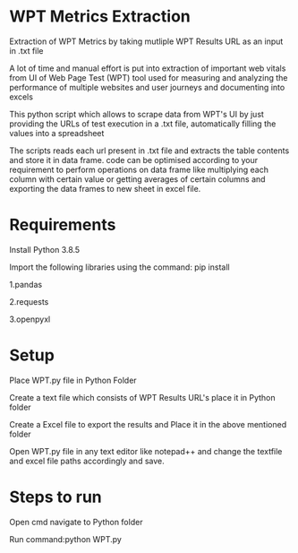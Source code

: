 # WPT Metrics Extraction
Extraction of WPT Metrics by taking mutliple WPT Results URL as an input in .txt file

A lot of time and manual effort is put into extraction of important web vitals from UI of Web Page Test (WPT) tool used for measuring and analyzing the performance of multiple websites and user journeys and documenting into excels

This python script which allows to scrape data from WPT's UI by just providing the URLs of test execution in a .txt file, automatically filling the values into a spreadsheet

The scripts reads each url present in .txt file and extracts the table contents and store it in data frame. code can be optimised according to your requirement to perform operations on data frame like multiplying each column with certain value or getting averages of certain columns and exporting the data frames to new sheet in excel file.

# Requirements
Install Python 3.8.5


Import the following libraries using the command: pip install <lib-name>
  
  
1.pandas


2.requests


3.openpyxl


  
# Setup
Place WPT.py file in Python Folder


Create a text file which consists of WPT Results URL's place it in Python folder


Create a Excel file to export the results and Place it in the above mentioned folder


Open WPT.py file in any text editor like notepad++ and change the textfile and excel file paths accordingly and save.



# Steps to run
Open cmd navigate to Python folder


Run command:python WPT.py
